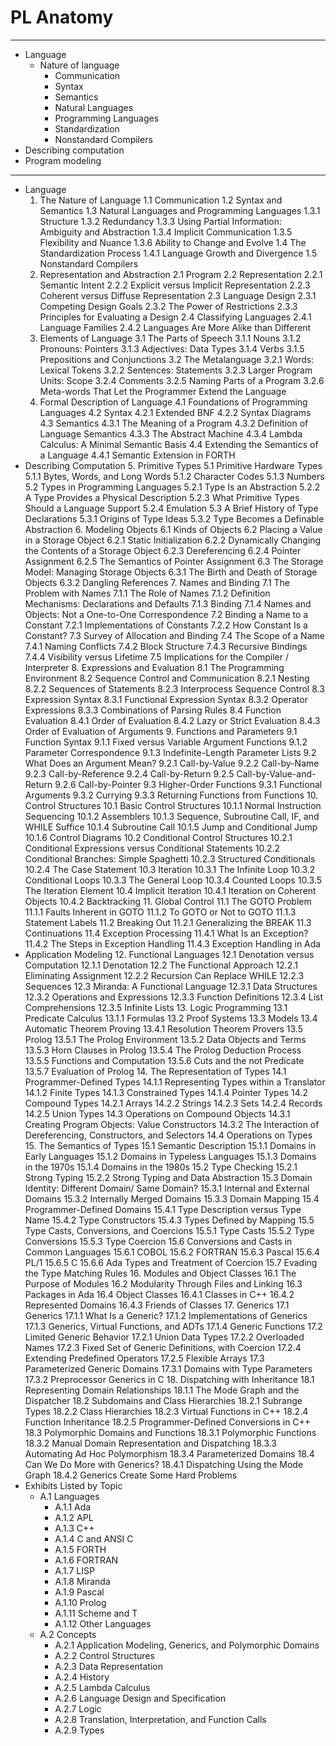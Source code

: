 # PL Anatomy

---

* Language
  * Nature of language
    - Communication
    - Syntax
    - Semantics
    - Natural Languages
    - Programming Languages
    - Standardization
    - Nonstandard Compilers
* Describing computation
* Program modeling

---

* Language
  1. The Nature of Language
    1.1 Communication
    1.2 Syntax and Semantics
    1.3 Natural Languages and Programming Languages
      1.3.1 Structure
      1.3.2 Redundancy
      1.3.3 Using Partial Information: Ambiguity and Abstraction
      1.3.4 Implicit Communication
      1.3.5 Flexibility and Nuance
      1.3.6 Ability to Change and Evolve
    1.4 The Standardization Process
      1.4.1 Language Growth and Divergence
    1.5 Nonstandard Compilers
  2. Representation and Abstraction
    2.1 Program
    2.2 Representation
      2.2.1 Semantic Intent
      2.2.2 Explicit versus Implicit Representation
      2.2.3 Coherent versus Diffuse Representation
    2.3 Language Design
      2.3.1 Competing Design Goals
      2.3.2 The Power of Restrictions
      2.3.3 Principles for Evaluating a Design
    2.4 Classifying Languages
      2.4.1 Language Families
      2.4.2 Languages Are More Alike than Different
  3. Elements of Language
    3.1 The Parts of Speech
      3.1.1 Nouns
      3.1.2 Pronouns: Pointers
      3.1.3 Adjectives: Data Types
      3.1.4 Verbs
      3.1.5 Prepositions and Conjunctions
    3.2 The Metalanguage
      3.2.1 Words: Lexical Tokens
      3.2.2 Sentences: Statements
      3.2.3 Larger Program Units: Scope
      3.2.4 Comments
      3.2.5 Naming Parts of a Program
      3.2.6 Meta-words That Let the Programmer Extend the Language
  4. Formal Description of Language
    4.1 Foundations of Programming Languages
    4.2 Syntax
      4.2.1 Extended BNF
      4.2.2 Syntax Diagrams
    4.3 Semantics
      4.3.1 The Meaning of a Program
      4.3.2 Definition of Language Semantics
      4.3.3 The Abstract Machine
      4.3.4 Lambda Calculus: A Minimal Semantic Basis
    4.4 Extending the Semantics of a Language
      4.4.1 Semantic Extension in FORTH
* Describing Computation
  5. Primitive Types
    5.1 Primitive Hardware Types
      5.1.1 Bytes, Words, and Long Words
      5.1.2 Character Codes
      5.1.3 Numbers
    5.2 Types in Programming Languages
      5.2.1 Type Is an Abstraction
      5.2.2 A Type Provides a Physical Description
      5.2.3 What Primitive Types Should a Language Support
      5.2.4 Emulation
    5.3 A Brief History of Type Declarations
      5.3.1 Origins of Type Ideas
      5.3.2 Type Becomes a Definable Abstraction
  6. Modeling Objects
    6.1 Kinds of Objects
    6.2 Placing a Value in a Storage Object
      6.2.1 Static Initialization
      6.2.2 Dynamically Changing the Contents of a Storage Object
      6.2.3 Dereferencing
      6.2.4 Pointer Assignment
      6.2.5 The Semantics of Pointer Assignment
    6.3 The Storage Model: Managing Storage Objects
      6.3.1 The Birth and Death of Storage Objects
      6.3.2 Dangling References
  7. Names and Binding
    7.1 The Problem with Names
      7.1.1 The Role of Names
      7.1.2 Definition Mechanisms: Declarations and Defaults
      7.1.3 Binding
      7.1.4 Names and Objects: Not a One-to-One Correspondence
    7.2 Binding a Name to a Constant
      7.2.1 Implementations of Constants
      7.2.2 How Constant Is a Constant?
    7.3 Survey of Allocation and Binding
    7.4 The Scope of a Name
      7.4.1 Naming Conflicts
      7.4.2 Block Structure
      7.4.3 Recursive Bindings
      7.4.4 Visibility versus Lifetime
    7.5 Implications for the Compiler / Interpreter
  8. Expressions and Evaluation
    8.1 The Programming Environment
    8.2 Sequence Control and Communication
      8.2.1 Nesting
      8.2.2 Sequences of Statements
      8.2.3 Interprocess Sequence Control
    8.3 Expression Syntax
      8.3.1 Functional Expression Syntax 
      8.3.2 Operator Expressions
      8.3.3 Combinations of Parsing Rules
    8.4 Function Evaluation
      8.4.1 Order of Evaluation
      8.4.2 Lazy or Strict Evaluation
      8.4.3 Order of Evaluation of Arguments
  9. Functions and Parameters
    9.1 Function Syntax
      9.1.1 Fixed versus Variable Argument Functions
      9.1.2 Parameter Correspondence
      9.1.3 Indefinite-Length Parameter Lists
    9.2 What Does an Argument Mean?
      9.2.1 Call-by-Value
      9.2.2 Call-by-Name
      9.2.3 Call-by-Reference
      9.2.4 Call-by-Return
      9.2.5 Call-by-Value-and-Return
      9.2.6 Call-by-Pointer
    9.3 Higher-Order Functions
      9.3.1 Functional Arguments
      9.3.2 Currying
      9.3.3 Returning Functions from Functions
  10. Control Structures
    10.1 Basic Control Structures
      10.1.1 Normal Instruction Sequencing
      10.1.2 Assemblers
      10.1.3 Sequence, Subroutine Call, IF, and WHILE Suffice
      10.1.4 Subroutine Call
      10.1.5 Jump and Conditional Jump
      10.1.6 Control Diagrams
    10.2 Conditional Control Structures
      10.2.1 Conditional Expressions versus Conditional Statements
      10.2.2 Conditional Branches: Simple Spaghetti
      10.2.3 Structured Conditionals
      10.2.4 The Case Statement
    10.3 Iteration
      10.3.1 The Infinite Loop
      10.3.2 Conditional Loops
      10.3.3 The General Loop
      10.3.4 Counted Loops
      10.3.5 The Iteration Element
    10.4 Implicit Iteration
      10.4.1 Iteration on Coherent Objects
      10.4.2 Backtracking
  11. Global Control
    11.1 The GOTO Problem
      11.1.1 Faults Inherent in GOTO
      11.1.2 To GOTO or Not to GOTO
      11.1.3 Statement Labels
    11.2 Breaking Out
      11.2.1 Generalizing the BREAK
    11.3 Continuations
    11.4 Exception Processing
      11.4.1 What Is an Exception?
      11.4.2 The Steps in Exception Handling
      11.4.3 Exception Handling in Ada
* Application Modeling
  12. Functional Languages
    12.1 Denotation versus Computation
      12.1.1 Denotation
    12.2 The Functional Approach
      12.2.1 Eliminating Assignment
      12.2.2 Recursion Can Replace WHILE
      12.2.3 Sequences
    12.3 Miranda: A Functional Language
      12.3.1 Data Structures
      12.3.2 Operations and Expressions
      12.3.3 Function Definitions
      12.3.4 List Comprehensions
      12.3.5 Infinite Lists
  13. Logic Programming
    13.1 Predicate Calculus
      13.1.1 Formulas
    13.2 Proof Systems
    13.3 Models
    13.4 Automatic Theorem Proving
      13.4.1 Resolution Theorem Provers
    13.5 Prolog
      13.5.1 The Prolog Environment
      13.5.2 Data Objects and Terms
      13.5.3 Horn Clauses in Prolog
      13.5.4 The Prolog Deduction Process
      13.5.5 Functions and Computation
      13.5.6 Cuts and the not Predicate
      13.5.7 Evaluation of Prolog
  14. The Representation of Types
    14.1 Programmer-Defined Types
      14.1.1 Representing Types within a Translator
      14.1.2 Finite Types
      14.1.3 Constrained Types
      14.1.4 Pointer Types
    14.2 Compound Types
      14.2.1 Arrays
      14.2.2 Strings
      14.2.3 Sets
      14.2.4 Records
      14.2.5 Union Types
    14.3 Operations on Compound Objects
      14.3.1 Creating Program Objects: Value Constructors
      14.3.2 The Interaction of Dereferencing, Constructors, and Selectors
    14.4 Operations on Types
  15. The Semantics of Types
    15.1 Semantic Description
      15.1.1 Domains in Early Languages
      15.1.2 Domains in Typeless Languages
      15.1.3 Domains in the 1970s
      15.1.4 Domains in the 1980s
    15.2 Type Checking
      15.2.1 Strong Typing
      15.2.2 Strong Typing and Data Abstraction
    15.3 Domain Identity: Different Domain/ Same Domain?
      15.3.1 Internal and External Domains
      15.3.2 Internally Merged Domains
      15.3.3 Domain Mapping
    15.4 Programmer-Defined Domains
      15.4.1 Type Description versus Type Name
      15.4.2 Type Constructors
      15.4.3 Types Defined by Mapping
    15.5 Type Casts, Conversions, and Coercions
      15.5.1 Type Casts
      15.5.2 Type Conversions
      15.5.3 Type Coercion
    15.6 Conversions and Casts in Common Languages
      15.6.1 COBOL
      15.6.2 FORTRAN
      15.6.3 Pascal
      15.6.4 PL/1
      15.6.5 C
      15.6.6 Ada Types and Treatment of Coercion
    15.7 Evading the Type Matching Rules
  16. Modules and Object Classes
    16.1 The Purpose of Modules
    16.2 Modularity Through Files and Linking
    16.3 Packages in Ada
    16.4 Object Classes
      16.4.1 Classes in C++
      16.4.2 Represented Domains
      16.4.3 Friends of Classes
  17. Generics
    17.1 Generics
    17.1.1 What Is a Generic?
    17.1.2 Implementations of Generics
    17.1.3 Generics, Virtual Functions, and ADTs
    17.1.4 Generic Functions
    17.2 Limited Generic Behavior
    17.2.1 Union Data Types
    17.2.2 Overloaded Names
    17.2.3 Fixed Set of Generic Definitions, with Coercion
    17.2.4 Extending Predefined Operators
    17.2.5 Flexible Arrays
    17.3 Parameterized Generic Domains
    17.3.1 Domains with Type Parameters
    17.3.2 Preprocessor Generics in C
  18. Dispatching with Inheritance
    18.1 Representing Domain Relationships
    18.1.1 The Mode Graph and the Dispatcher
    18.2 Subdomains and Class Hierarchies
    18.2.1 Subrange Types
    18.2.2 Class Hierarchies
    18.2.3 Virtual Functions in C++
    18.2.4 Function Inheritance
    18.2.5 Programmer-Defined Conversions in C++
    18.3 Polymorphic Domains and Functions
    18.3.1 Polymorphic Functions
    18.3.2 Manual Domain Representation and Dispatching
    18.3.3 Automating Ad Hoc Polymorphism
    18.3.4 Parameterized Domains
    18.4 Can We Do More with Generics?
    18.4.1 Dispatching Using the Mode Graph
    18.4.2 Generics Create Some Hard Problems
* Exhibits Listed by Topic
  * A.1 Languages
    - A.1.1 Ada
    - A.1.2 APL
    - A.1.3 C++
    - A.1.4 C and ANSI C
    - A.1.5 FORTH
    - A.1.6 FORTRAN
    - A.1.7 LISP
    - A.1.8 Miranda
    - A.1.9 Pascal
    - A.1.10 Prolog
    - A.1.11 Scheme and T
    - A.1.12 Other Languages
  * A.2 Concepts
    - A.2.1 Application Modeling, Generics, and Polymorphic Domains
    - A.2.2 Control Structures
    - A.2.3 Data Representation
    - A.2.4 History
    - A.2.5 Lambda Calculus
    - A.2.6 Language Design and Specification
    - A.2.7 Logic
    - A.2.8 Translation, Interpretation, and Function Calls
    - A.2.9 Types
